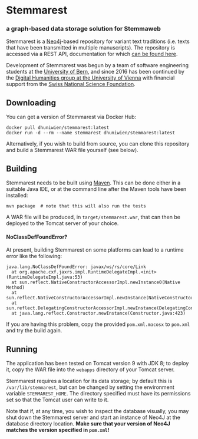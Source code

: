 # Stemmarest
### a graph-based data storage solution for Stemmaweb

Stemmarest is a [Neo4j](http://neo4j.com/)-based repository for variant text traditions (i.e. texts that have been transmitted in multiple manuscripts). The repository is accessed via a REST API, documentation for which [can be found here](https://dhuniwien.github.io/tradition_repo/).

Development of Stemmarest was begun by a team of software engineering students at the [University of Bern](https://www.unibe.ch/), and since 2016 has been continued by the [Digital Humanities group at the University of Vienna](https://acdh.univie.ac.at/) with financial support from the [Swiss National Science Foundation](http://www.snf.ch/en/Pages/default.aspx).

## Downloading

You can get a version of Stemmarest via Docker Hub:

    docker pull dhuniwien/stemmarest:latest
	docker run -d --rm --name stemmarest dhuniwien/stemmarest:latest

Alternatively, if you wish to build from source, you can clone this repository and build a Stemmarest WAR file yourself (see below).

## Building

Stemmarest needs to be built using [Maven](http://maven.apache.org/run-maven/index.html#Quick_Start). This can be done either in a suitable Java IDE, or at the command line after the Maven tools have been installed:

    mvn package  # note that this will also run the tests

A WAR file will be produced, in `target/stemmarest.war`, that can then be deployed to the Tomcat server of your choice.

#### NoClassDefFoundError?

At present, building Stemmarest on some platforms can lead to a runtime error like the following:

    java.lang.NoClassDefFoundError: javax/ws/rs/core/Link
   	  at org.apache.cxf.jaxrs.impl.RuntimeDelegateImpl.<init>(RuntimeDelegateImpl.java:53)
   	  at sun.reflect.NativeConstructorAccessorImpl.newInstance0(Native Method)
   	  at sun.reflect.NativeConstructorAccessorImpl.newInstance(NativeConstructorAccessorImpl.java:62)
   	  at sun.reflect.DelegatingConstructorAccessorImpl.newInstance(DelegatingConstructorAccessorImpl.java:45)
   	  at java.lang.reflect.Constructor.newInstance(Constructor.java:423)

If you are having this problem, copy the provided `pom.xml.macosx` to `pom.xml` and try the build again.

## Running

The application has been tested on Tomcat version 9 with JDK 8; to deploy it, copy the WAR file into the `webapps` directory of your Tomcat server.

Stemmarest requires a location for its data storage; by default this is `/var/lib/stemmarest`, but can be changed by setting the environment variable `STEMMAREST_HOME`. The directory specified must have its permissions set so that the Tomcat user can write to it.

Note that if, at any time, you wish to inspect the database visually, you may shut down the Stemmarest server and start an instance of Neo4J at the database directory location. **Make sure that your version of Neo4J matches the version specified in `pom.xml`!**
